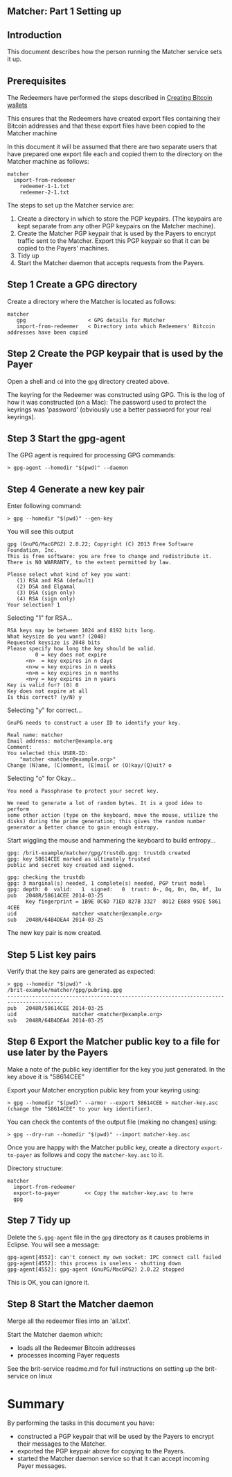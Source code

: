 ## Matcher: Part 1 Setting up

## Introduction
This document describes how the person running the Matcher service sets it up.

## Prerequisites

The Redeemers have performed the steps described in [Creating Bitcoin wallets](Redeemer-1-Creating-Bitcoin-wallets.md)

This ensures that the Redeemers have created export files containing their Bitcoin addresses and that
these export files have been copied to the Matcher machine

In this document it will be assumed that there are two separate users that have prepared
one export file each and copied them to the directory on the Matcher machine as follows:

    matcher
      import-from-redeemer
        redeemer-1-1.txt
        redeemer-2-1.txt

The steps to set up the Matcher service are:

1) Create a directory in which to store the PGP keypairs.
   (The keypairs are kept separate from any other PGP keypairs on the Matcher machine).
2) Create the Matcher PGP keypair that is used by the Payers to encrypt traffic sent to the Matcher.
   Export this PGP keypair so that it can be copied to the Payers' machines.
3) Tidy up
4) Start the Matcher daemon that accepts requests from the Payers.


## Step 1 Create a GPG directory

Create a directory where the Matcher is located as follows:

    matcher
       gpg                    < GPG details for Matcher
       import-from-redeemer   < Directory into which Redeemers' Bitcoin addresses have been copied

## Step 2 Create the PGP keypair that is used by the Payer

Open a shell and `cd` into the `gpg` directory created above.

The keyring for the Redeemer was constructed using GPG.
This is the log of how it was constructed (on a Mac):
The password used to protect the keyrings was 'password' (obviously use a better password for your real keyrings).

## Step 3 Start the gpg-agent

The GPG agent is required for processing GPG commands:

    > gpg-agent --homedir "$(pwd)" --daemon

## Step 4 Generate a new key pair

Enter following command:

    > gpg --homedir "$(pwd)" --gen-key

You will see this output

    gpg (GnuPG/MacGPG2) 2.0.22; Copyright (C) 2013 Free Software Foundation, Inc.
    This is free software: you are free to change and redistribute it.
    There is NO WARRANTY, to the extent permitted by law.

    Please select what kind of key you want:
       (1) RSA and RSA (default)
       (2) DSA and Elgamal
       (3) DSA (sign only)
       (4) RSA (sign only)
    Your selection? 1

Selecting "1" for RSA...

    RSA keys may be between 1024 and 8192 bits long.
    What keysize do you want? (2048)
    Requested keysize is 2048 bits
    Please specify how long the key should be valid.
             0 = key does not expire
          <n>  = key expires in n days
          <n>w = key expires in n weeks
          <n>m = key expires in n months
          <n>y = key expires in n years
    Key is valid for? (0) 0
    Key does not expire at all
    Is this correct? (y/N) y

Selecting "y" for correct...
                        
    GnuPG needs to construct a user ID to identify your key.

    Real name: matcher
    Email address: matcher@example.org
    Comment:
    You selected this USER-ID:
        "matcher <matcher@example.org>"
    Change (N)ame, (C)omment, (E)mail or (O)kay/(Q)uit? o

Selecting "o" for Okay...

    You need a Passphrase to protect your secret key.

    We need to generate a lot of random bytes. It is a good idea to perform
    some other action (type on the keyboard, move the mouse, utilize the
    disks) during the prime generation; this gives the random number
    generator a better chance to gain enough entropy.

Start wiggling the mouse and hammering the keyboard to build entropy...

    gpg: /brit-example/matcher/gpg/trustdb.gpg: trustdb created
    gpg: key 58614CEE marked as ultimately trusted
    public and secret key created and signed.

    gpg: checking the trustdb
    gpg: 3 marginal(s) needed, 1 complete(s) needed, PGP trust model
    gpg: depth: 0  valid:   1  signed:   0  trust: 0-, 0q, 0n, 0m, 0f, 1u
    pub   2048R/58614CEE 2014-03-25
          Key fingerprint = 1B9E 0C6D 71ED 827B 3327  8012 E688 95DE 5861 4CEE
    uid                  matcher <matcher@example.org>
    sub   2048R/64B4DEA4 2014-03-25

The new key pair is now created.

## Step 5 List key pairs

Verify that the key pairs are generated as expected:

    > gpg --homedir "$(pwd)" -k
    /brit-example/matcher/gpg/pubring.gpg
    ----------------------------------------------------------------------------------------
    pub   2048R/58614CEE 2014-03-25
    uid                  matcher <matcher@example.org>
    sub   2048R/64B4DEA4 2014-03-25

## Step 6 Export the Matcher public key to a file for use later by the Payers

Make a note of the public key identifier for the key you just generated.
In the key above it is "58614CEE"

Export your Matcher encryption public key from your keyring using:

    > gpg --homedir "$(pwd)" --armor --export 58614CEE > matcher-key.asc
    (change the "58614CEE" to your key identifier).

You can check the contents of the output file (making no changes) using:

    > gpg --dry-run --homedir "$(pwd)" --import matcher-key.asc

Once you are happy with the Matcher public key, create a directory `export-to-payer` as follows
and copy the `matcher-key.asc` to it.

Directory structure:

    matcher
      import-from-redeemer
      export-to-payer        << Copy the matcher-key.asc to here
      gpg

## Step 7 Tidy up

Delete the `S.gpg-agent` file in the `gpg` directory as it causes problems in Eclipse.
You will see a message:

    gpg-agent[4552]: can't connect my own socket: IPC connect call failed
    gpg-agent[4552]: this process is useless - shutting down
    gpg-agent[4552]: gpg-agent (GnuPG/MacGPG2) 2.0.22 stopped

This is OK, you can ignore it.

## Step 8 Start the Matcher daemon

Merge all the redeemer files into an 'all.txt'.

Start the Matcher daemon which:

* loads all the Redeemer Bitcoin addresses
* processes incoming Payer requests

See the brit-service readme.md for full instructions on setting up the brit-service on linux

# Summary

By performing the tasks in this document you have:

* constructed a PGP keypair that will be used by the Payers to encrypt their messages to the Matcher.
* exported the PGP keypair above for copying to the Payers.
* started the Matcher daemon service so that it can accept incoming Payer messages.
